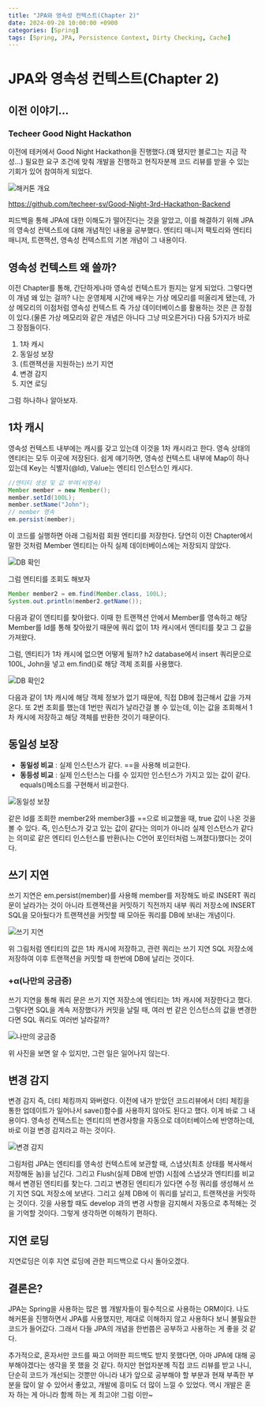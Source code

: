 ```yaml
---
title: "JPA와 영속성 컨텍스트(Chapter 2)"
date: 2024-09-28 10:00:00 +0900
categories: [Spring]
tags: [Spring, JPA, Persistence Context, Dirty Checking, Cache]
---
```


# JPA와 영속성 컨텍스트(Chapter 2)

## 이전 이야기...

### Techeer Good Night Hackathon

이전에 테커에서 Good Night Hackathon을 진행했다.(꽤 됐지만 블로그는 지금 작성...)
필요한 요구 조건에 맞춰 개발을 진행하고 현직자분께 코드 리뷰를 받을 수 있는 기회가 있어 참여하게 되었다.

![해커톤 개요](/assets/img/posts/2024-09-28-jpa-persistence-context/jpa_1.png)

https://github.com/techeer-sv/Good-Night-3rd-Hackathon-Backend

피드백을 통해 JPA에 대한 이해도가 떨어진다는 것을 알았고, 이를 해결하기 위해 JPA의 영속성 컨텍스트에 대해 개념적인 내용을 공부했다. 엔티티 매니저 팩토리와 엔티티 매니저, 트랜잭션, 영속성 컨텍스트의 기본 개념이 그 내용이다.

## 영속성 컨텍스트 왜 쓸까?

이전 Chapter를 통해, 간단하게나마 영속성 컨텍스트가 뭔지는 알게 되었다. 그렇다면 이 개념 왜 있는 걸까? 나는 운영체제 시간에 배우는 가상 메모리를 떠올리게 됐는데, 가상 메모리의 이점처럼 영속성 컨텍스트 즉 가상 데이터베이스를 활용하는 것은 큰 장점이 있다.(물론 가상 메모리와 같은 개념은 아니다 그냥 떠오른거다)
다음 5가지가 바로 그 장점들이다.

1. 1차 캐시
2. 동일성 보장
3. (트랜잭션을 지원하는) 쓰기 지연
4. 변경 감지
5. 지연 로딩

그럼 하나하나 알아보자.

## 1차 캐시

영속성 컨텍스트 내부에는 캐시를 갖고 있는데 이것을 1차 캐시라고 한다. 영속 상태의 엔티티는 모두 이곳에 저장된다. 쉽게 얘기하면, 영속성 컨텍스트 내부에 Map이 하나 있는데 Key는 식별자(@Id), Value는 엔티티 인스턴스인 캐시다.

```java
//엔티티 생성 및 값 부여(비영속)
Member member = new Member();
member.setId(100L);
member.setName("John");
// member 영속
em.persist(member);
```

이 코드를 실행하면 아래 그림처럼 회원 엔티티를 저장한다. 당연히 이전 Chapter에서 말한 것처럼 Member 엔티티는 아직 실제 데이터베이스에는 저장되지 않았다.

![DB 확인](/assets/img/posts/2024-09-28-jpa-persistence-context-chapter2/jpa2_1.png)

그럼 엔티티를 조회도 해보자

```java
Member member2 = em.find(Member.class, 100L);
System.out.println(member2.getName());
```

다음과 같이 엔티티를 찾아왔다. 이때 한 트랜잭션 안에서 Member를 영속하고 해당 Member를 Id를 통해 찾아왔기 때문에 쿼리 없이 1차 캐시에서 엔티티를 찾고 그 값을 가져왔다.

그럼, 엔티티가 1차 캐시에 없으면 어떻게 될까? h2 database에서 insert 쿼리문으로 100L, John을 넣고 em.find()로 해당 객체 조회를 사용했다.

![DB 확인2](/assets/img/posts/2024-09-28-jpa-persistence-context-chapter2/jpa2_2.png)

다음과 같이 1차 캐시에 해당 객체 정보가 없기 때문에, 직접 DB에 접근해서 값을 가져온다.
또 2번 조회를 했는데 1번만 쿼리가 날라간걸 볼 수 있는데, 이는 값을 조회해서 1차 캐시에 저장하고 해당 객체를 반환한 것이기 때문이다.

## 동일성 보장

- **동일성 비교** : 실제 인스턴스가 같다. ==을 사용해 비교한다.
- **동등성 비교** : 실제 인스턴스는 다를 수 있지만 인스턴스가 가지고 있는 값이 같다. equals()메소드를 구현해서 비교한다.

![동일성 보장](/assets/img/posts/2024-09-28-jpa-persistence-context-chapter2/jpa2_3.png)

같은 Id를 조회한 member2와 member3를 ==으로 비교했을 때, true 값이 나온 것을 볼 수 있다.
즉, 인스턴스가 갖고 있는 값이 같다는 의미가 아니라 실제 인스턴스가 같다는 의미로 같은 엔티티 인스턴스를 반환(나는 C언어 포인터처럼 느껴졌다)했다는 것이다.

## 쓰기 지연

쓰기 지연은 em.persist(member)를 사용해 member를 저장해도 바로 INSERT 쿼리문이 날라가는 것이 아니라 트랜잭션을 커밋하기 직전까지 내부 쿼리 저장소에 INSERT SQL을 모아뒀다가 트랜잭션을 커밋할 때 모아둔 쿼리를 DB에 보내는 개념이다.

![쓰기 지연](/assets/img/posts/2024-09-28-jpa-persistence-context-chapter2/jpa2_4.png)

위 그림처럼 엔티티의 값은 1차 캐시에 저장하고, 관련 쿼리는 쓰기 지연 SQL 저장소에 저장하여 이후 트랜잭션을 커밋할 때 한번에 DB에 날리는 것이다.

### +α(나만의 궁금증)

쓰기 지연을 통해 쿼리 문은 쓰기 지연 저장소에 엔티티는 1차 캐시에 저장한다고 했다. 그렇다면 SQL을 계속 저장했다가 커밋을 날릴 때, 여러 번 같은 인스턴스의 값을 변경한다면 SQL 쿼리도 여러번 날라갈까?

![나만의 궁금증](/assets/img/posts/2024-09-28-jpa-persistence-context-chapter2/jpa2_5.png)

위 사진을 보면 알 수 있지만, 그런 일은 일어나지 않는다.

## 변경 감지

변경 감지 즉, 더티 체킹까지 와버렸다. 이전에 내가 받았던 코드리뷰에서 더티 체킹을 통한 업데이트가 일어나서 save()함수를 사용하지 않아도 된다고 했다. 이게 바로 그 내용이다. 영속성 컨텍스트는 엔티티의 변경사항을 자동으로 데이터베이스에 반영하는데, 바로 이걸 변경 감지라고 하는 것이다.

![변경 감지](/assets/img/posts/2024-09-28-jpa-persistence-context-chapter2/jpa2_6.png)

그림처럼 JPA는 엔티티를 영속성 컨텍스트에 보관할 때, 스냅샷(최초 상태를 복사해서 저장해둔 놈)을 남긴다.
그리고 Flush(실제 DB에 반영) 시점에 스냅샷과 엔티티를 비교해서 변경된 엔티티를 찾는다.
그리고 변경된 엔티티가 있다면 수정 쿼리를 생성해서 쓰기 지연 SQL 저장소에 보낸다. 그리고 실제 DB에 이 쿼리를 날리고, 트랜잭션을 커밋하는 것이다. 깃을 사용할 때도 develop 과의 변경 사항을 감지해서 자동으로 추적해는 것을 기억할 것이다. 그렇게 생각하면 이해하기 편하다.

## 지연 로딩

지연로딩은 이후 지연 로딩에 관한 피드백으로 다시 돌아오겠다.

## 결론은?

JPA는 Spring을 사용하는 많은 웹 개발자들이 필수적으로 사용하는 ORM이다. 나도 해커톤을 진행하면서 JPA를 사용했지만, 제대로 이해하지 않고 사용하다 보니 불필요한 코드가 들어갔다. 그래서 다들 JPA의 개념을 한번쯤은 공부하고 사용하는 게 좋을 것 같다.

추가적으로, 혼자서만 코드를 짜고 어떠한 피드백도 받지 못했다면, 아마 JPA에 대해 공부해야겠다는 생각을 못 했을 것 같다. 하지만 현업자분께 직접 코드 리뷰를 받고 나니, 단순히 코드가 개선되는 것뿐만 아니라 내가 앞으로 공부해야 할 부분과 현재 부족한 부분을 많이 알 수 있어서 좋았고, 개발에 흥미도 더 많이 느낄 수 있었다. 역시 개발은 혼자 하는 게 아니라 함께 하는 게 최고야! 그럼 이만~
